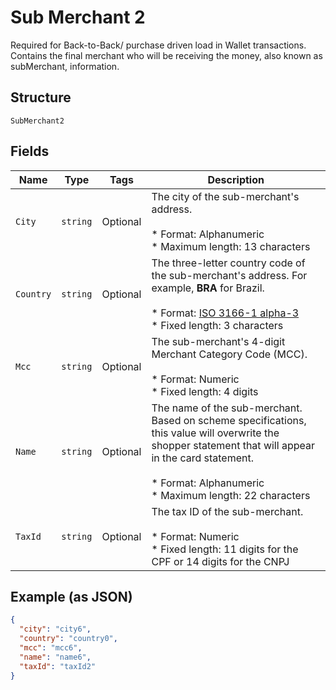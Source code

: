 
# Sub Merchant 2

Required for Back-to-Back/ purchase driven load in Wallet transactions.
Contains the final merchant who will be receiving the money, also known as subMerchant, information.

## Structure

`SubMerchant2`

## Fields

| Name | Type | Tags | Description |
|  --- | --- | --- | --- |
| `City` | `string` | Optional | The city of the sub-merchant's address.<br><br>* Format: Alphanumeric<br>* Maximum length: 13 characters |
| `Country` | `string` | Optional | The three-letter country code of the sub-merchant's address. For example, **BRA** for Brazil.<br><br>* Format: [ISO 3166-1 alpha-3](https://en.wikipedia.org/wiki/ISO_3166-1_alpha-3)<br>* Fixed length: 3 characters |
| `Mcc` | `string` | Optional | The sub-merchant's 4-digit Merchant Category Code (MCC).<br><br>* Format: Numeric<br>* Fixed length: 4 digits |
| `Name` | `string` | Optional | The name of the sub-merchant. Based on scheme specifications, this value will overwrite the shopper statement  that will appear in the card statement.<br><br>* Format: Alphanumeric<br>* Maximum length: 22 characters |
| `TaxId` | `string` | Optional | The tax ID of the sub-merchant.<br><br>* Format: Numeric<br>* Fixed length: 11 digits for the CPF or 14 digits for the CNPJ |

## Example (as JSON)

```json
{
  "city": "city6",
  "country": "country0",
  "mcc": "mcc6",
  "name": "name6",
  "taxId": "taxId2"
}
```

